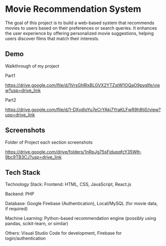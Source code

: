
# Movie Recommendation System

The goal of this project is to build a web-based system that recommends movies to users based on their preferences or search queries. It enhances the user experience by offering personalized movie suggestions, helping users discover films that match their interests.


## Demo

Walkthrough of my project

Part1

https://drive.google.com/file/d/1VrsGhRlxBLGVX2YTZstW1OQaO9pyqlfe/view?usp=drive_link

Part2

https://drive.google.com/file/d/1-DXvdIoYu7eCrYAki7YraKLFwR9h8ti0/view?usp=drive_link
## Screenshots

Folder of Project each section screenshots

https://drive.google.com/drive/folders/1nRpJg75sFidupqfcY35Wtt-9bc9TB3CJ?usp=drive_link


## Tech Stack

Technology Stack:
Frontend: HTML, CSS, JavaScript, React.js

Backend: PHP

Database: Google Firebase (Authentication), Local/MySQL (for movie data, if required)

Machine Learning: Python-based recommendation engine (possibly using pandas, scikit-learn, or similar)

Others: Visual Studio Code for development, Firebase for login/authentication